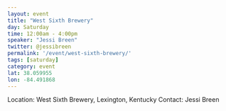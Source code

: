 ```yaml
---
layout: event
title: "West Sixth Brewery"
day: Saturday
time: 12:00am - 4:00pm
speaker: "Jessi Breen"
twitter: @jessibreen
permalink: '/event/west-sixth-brewery/'
tags: [saturday]
category: event
lat: 38.059955
lon: -84.491868
---
```

Location:  West Sixth Brewery, Lexington, Kentucky
Contact:  Jessi Breen
